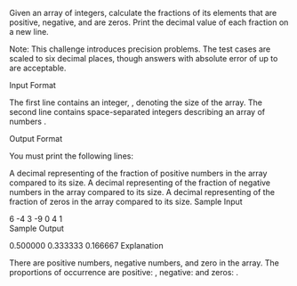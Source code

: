 Given an array of integers, calculate the fractions of its elements that are positive, negative, and are zeros. Print the decimal value of each fraction on a new line.

Note: This challenge introduces precision problems. The test cases are scaled to six decimal places, though answers with absolute error of up to  are acceptable.

Input Format

The first line contains an integer, , denoting the size of the array. 
The second line contains  space-separated integers describing an array of numbers .

Output Format

You must print the following  lines:

A decimal representing of the fraction of positive numbers in the array compared to its size.
A decimal representing of the fraction of negative numbers in the array compared to its size.
A decimal representing of the fraction of zeros in the array compared to its size.
Sample Input

6
-4 3 -9 0 4 1         
Sample Output

0.500000
0.333333
0.166667
Explanation

There are  positive numbers,  negative numbers, and  zero in the array. 
The proportions of occurrence are positive: , negative:  and zeros: .